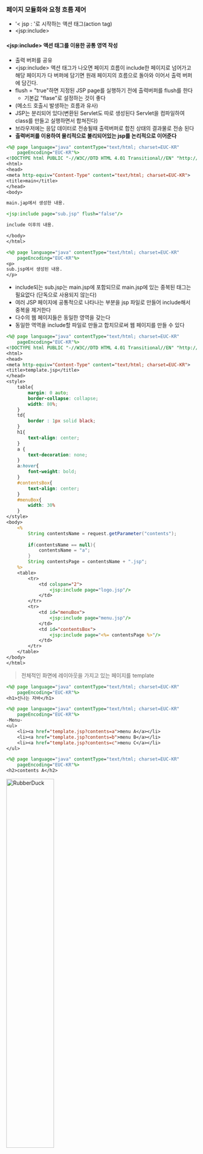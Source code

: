 ### 페이지 모듈화와 요청 흐름 제어
* '&lt; jsp : '로 시작하는 액션 태그(action tag)
* &lt;jsp:include&gt; 
#### &lt;jsp:include&gt; 액션 태그를 이용한 공통 영역 작성
* 출력 버퍼를 공유
* &lt;jsp:include&gt; 액션 태그가 나오면 페이지 흐름이 include한 페이지로 넘어가고 해당 페이지가 다 버퍼에 담기면 원래 페이지의 흐름으로 돌아와 이어서 출력 버퍼에 담긴다.
* flush = "true"하면 지정된 JSP page를 실행하기 전에 출력버퍼를 flush를 한다
  * 기본값 "flase"로 설정하는 것이 좋다
* (메소드 호출시 발생하는 흐름과 유사)
* JSP는 분리되어 있다(변환된 Servlet도 따로 생성된다 Servlet을 컴파일하여 class를 만들고 실행하면서 합쳐진다)
* 브라우저에는 응답 데이터로 전송될때 출력버퍼로 합친 상태의 결과물로 전송 된다
* **출력버퍼를 이용하여 물리적으로 불리되어있는 jsp를 논리적으로 이어준다**
```jsp
<%@ page language="java" contentType="text/html; charset=EUC-KR"
    pageEncoding="EUC-KR"%>
<!DOCTYPE html PUBLIC "-//W3C//DTD HTML 4.01 Transitional//EN" "http://www.w3.org/TR/html4/loose.dtd">
<html>
<head>
<meta http-equiv="Content-Type" content="text/html; charset=EUC-KR">
<title>main</title>
</head>
<body>

main.jap에서 생성한 내용.

<jsp:include page="sub.jsp" flush="false"/>

include 이후의 내용.

</body>
</html>
```
```jsp
<%@ page language="java" contentType="text/html; charset=EUC-KR"
    pageEncoding="EUC-KR"%>
<p>
sub.jsp에서 생성된 내용.
</p>
```
* include되는 sub.jsp는 main.jsp에 포함되므로 main.jsp에 있는 중복된 태그는 필요없다 (단독으로 사용되지 않는다)
* 여러 JSP 페이지에 공통적으로 나타나는 부분을 jsp 파일로 만들어 include해서 중복을 제거한다
* 다수의 웹 페이지들은 동일한 영역을 갖는다
* 동일한 역역을 include할 파일로 만들고 합치므로써 웹 페이지를 만들 수 있다
```JSP
<%@ page language="java" contentType="text/html; charset=EUC-KR"
    pageEncoding="EUC-KR"%>
<!DOCTYPE html PUBLIC "-//W3C//DTD HTML 4.01 Transitional//EN" "http://www.w3.org/TR/html4/loose.dtd">
<html>
<head>
<meta http-equiv="Content-Type" content="text/html; charset=EUC-KR">
<title>template.jsp</title>
</head>
<style>
	table{
		margin: 0 auto;
		border-collapse: collapse;
		width: 80%;
	}
	td{
		border : 1px solid black;
	}
	h1{
		text-align: center;
	}
	a {
		text-decoration: none;
	}
	a:hover{
		font-weight: bold;
	}
	#contentsBox{
		text-align: center;
	}
	#menuBox{
		width: 30%
	}
</style>
<body>
	<%
		String contentsName = request.getParameter("contents");
	
		if(contentsName == null){
			contentsName = "a";
		}
		String contentsPage = contentsName + ".jsp";
	%>
	<table>
		<tr>
			<td colspan="2">
				<jsp:include page="logo.jsp"/>
			</td>
		</tr>
		<tr>
			<td id="menuBox">
				<jsp:include page="menu.jsp"/>
			</td>
			<td id="contentsBox">
				<jsp:include page="<%= contentsPage %>"/>
			</td>
		</tr>
	</table>
</body>
</html>
```
> 전체적인 화면에 레이아웃을 가지고 있는 페이지를 template  
```jsp
<%@ page language="java" contentType="text/html; charset=EUC-KR"
    pageEncoding="EUC-KR"%>
<h1>신나는 자바</h1>
```
```jsp
<%@ page language="java" contentType="text/html; charset=EUC-KR"
    pageEncoding="EUC-KR"%>
-Menu-
<ul>
	<li><a href="template.jsp?contents=a">menu A</a></li>
	<li><a href="template.jsp?contents=b">menu B</a></li>
	<li><a href="template.jsp?contents=c">menu C</a></li>
</ul>
```
```jsp
<%@ page language="java" contentType="text/html; charset=EUC-KR"
    pageEncoding="EUC-KR"%>
<h2>contents A</h2>
```
<img src="https://postfiles.pstatic.net/MjAyMjA3MjBfMTEy/MDAxNjU4MzExMjI3ODk0.7zjIvrDYaCqmi2xSJN-GwYnB2_7Y1MkWDSom4NTu4esg.Qh5tiKMndVJw0EpztH1fpbtpo2LnILUTAkE7meAVFLEg.PNG.forget980/image.png?type=w580" width="50%" height="50%" title="px(픽셀) 크기 설정" alt="RubberDuck"></img>
#### &lt;jsp:param&gt;으로 포함할 페이지에 파라미터 추가
* include로 다른 jsp가 실행되어도 **동일한 request 객체**가 유지된다
* include할때 파라미터를 추가 가능
* include 할때 추가된 파라미터는 include로 넘어간 페이지에만 적용된다
* 중복 include가 일어날때 이전 include할때 param으로 추가된 파라미터도 가지고 include 페이지로 넘어간다
* param action tag의 value는 코드 작성자가 넣는 값이므로 인코딩의 편의를 위해 한글은 피한다
* request.senCaraterEncoding 설정은 param action tag로 만들어진 파라미터에도 적용이 된다
* param action tag로 동일한 name의 파라미터 추가가 가능하다
	* 단, 동일하느 name을 가진 value를 모두 꺼내기 위해서는 request객체의 getParameterValues 매서드를 이용해야 한다
* **first.jsp** 
```jsp
<%@ page language="java" contentType="text/html; charset=EUC-KR"
    pageEncoding="EUC-KR"%>
<!DOCTYPE html PUBLIC "-//W3C//DTD HTML 4.01 Transitional//EN" "http://www.w3.org/TR/html4/loose.dtd">
<html>
<head>
<meta http-equiv="Content-Type" content="text/html; charset=EUC-KR">
<title>first.jsp</title>
</head>
<body>
	<a href="second.jsp?cmd=test">go second</a>
</body>
</html>
```
* **second.jsp**
```jsp
<%@ page language="java" contentType="text/html; charset=EUC-KR"
    pageEncoding="EUC-KR"%>
<!DOCTYPE html PUBLIC "-//W3C//DTD HTML 4.01 Transitional//EN" "http://www.w3.org/TR/html4/loose.dtd">
<html>
<head>
<meta http-equiv="Content-Type" content="text/html; charset=EUC-KR">
<title>second.jsp</title>
</head>
<body>
	second(cmd) : <%= request.getParameter("cmd") %>
	
	<jsp:include page="third.jsp">
		<jsp:param value="hey~" name="other"/>
		<jsp:param value="hello" name="cmd"/>
	</jsp:include>
	
	second(other) : <%= request.getParameter("other") %>
</body>
</html>
```
* **third.jsp**
```jsp
<%@ page language="java" contentType="text/html; charset=EUC-KR"
    pageEncoding="EUC-KR"%>
<fieldset>
	<legend>third</legend>
	<%
		String[] params = request.getParameterValues("cmd");
	%>
	cmd : <%= java.util.Arrays.toString(params) %>
	<br>
	other : <%= request.getParameter("other") %>
	<br>
	<jsp:include page="fourth.jsp"/>
</fieldset>
```
* **fourth.jsp**
```jsp
<%@ page language="java" contentType="text/html; charset=EUC-KR"
    pageEncoding="EUC-KR"%>
<fieldset>
	<legend>fourth</legend>
	cmd : <%= request.getParameter("cmd") %>
	<br>
	other : <%= request.getParameter("other") %>
</fieldset>
```
<img src="https://postfiles.pstatic.net/MjAyMjA3MjBfMTIg/MDAxNjU4MzEyODQ2Mzk2.GWAD5ECoHkNvYlKrnPyiflP-PG0iC5cJ-FJDCAKDPCog.z3Vht5AsEGY_C4ALOiHVQAmsN8EAmM_ltZbnIV8G6OEg.PNG.forget980/image.png?type=w580" width="50%" height="50%" title="px(픽셀) 크기 설정" alt="RubberDuck"></img>
